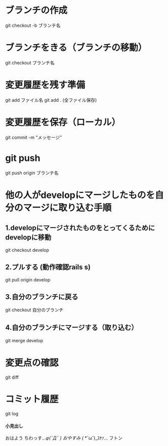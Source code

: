 # ブランチの作成
git checkout -b ブランチ名

# ブランチをきる（ブランチの移動）
git checkout ブランチ名

# 変更履歴を残す準備
git add ファイル名
git add .  (全ファイル保存)

# 変更履歴を保存（ローカル）
git commit -m "メッセージ"


# git push
git push origin ブランチ名

# 他の人がdevelopにマージしたものを自分のマージに取り込む手順
## 1.developにマージされたものをとってくるためにdevelopに移動
  git checkout develop
## 2.プルする (動作確認rails s)
  git pull origin develop
## 3.自分のブランチに戻る
  git checkout 自分のブランチ
## 4.自分のブランチにマージする（取り込む）
  git merge develop
　


# 変更点の確認
git diff

# コミット履歴
git log


#### 小見出し

おはよう
ちわっす..._φ(ﾟДﾟ )
おやすみ
(_ *˘ω˘)_ｽﾔｧ…
フトン
